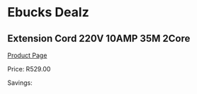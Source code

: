 
# Ebucks Dealz
## Extension Cord 220V 10AMP 35M 2Core
[Product Page](https://www.ebucks.com/web/shop/productSelected.do?prodId=1200602626&catId=370101825)

Price: R529.00

Savings: 


	